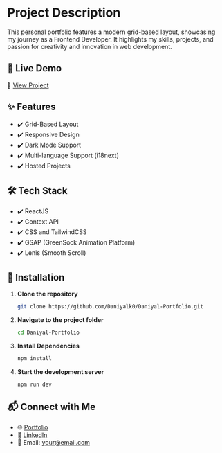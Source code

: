 # Project Description
This personal portfolio features a modern grid-based layout, showcasing my journey as a Frontend Developer. It highlights my skills, projects, and passion for creativity and innovation in web development.

## 🚀 Live Demo  
🔗 [View Project](https://daniyal-portfolio-delta.vercel.app/)

## ✨ Features  
- ✔️ Grid-Based Layout  
- ✔️ Responsive Design  
- ✔️ Dark Mode Support  
- ✔️ Multi-language Support (i18next)  
- ✔️ Hosted Projects  

## 🛠 Tech Stack  
- ✔️ ReactJS  
- ✔️ Context API  
- ✔️ CSS and TailwindCSS  
- ✔️ GSAP (GreenSock Animation Platform)  
- ✔️ Lenis (Smooth Scroll) 

## 🔧 Installation  
1. **Clone the repository**  
   ```bash
   git clone https://github.com/Daniyalk0/Daniyal-Portfolio.git
2. **Navigate to the project folder**  
   ```bash
   cd Daniyal-Portfolio
3. **Install Dependencies**  
   ```bash
   npm install
4. **Start the development server**  
   ```bash
   npm run dev

## 📬 Connect with Me  
- 🌐 [Portfolio](https://daniyal-portfolio-delta.vercel.app/)  
- 🔗 [LinkedIn](https://www.linkedin.com/in/daniyal-khan-648107263/)  
- 📧 Email: [your@email.com](mailto:getdaniyalkhan@gmail.com)
